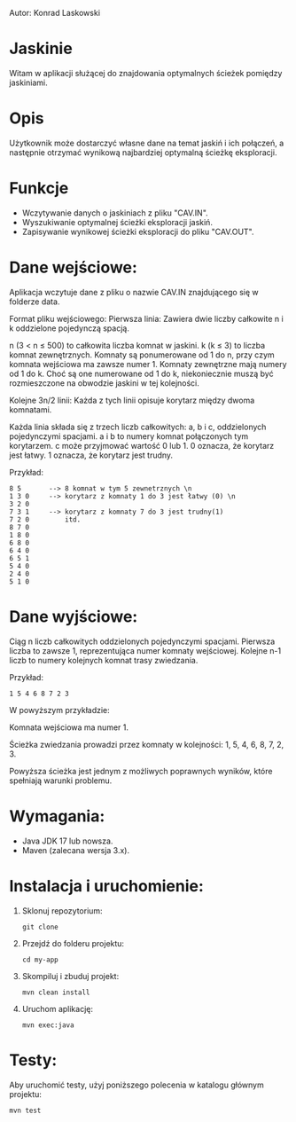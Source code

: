 Autor: Konrad Laskowski

# Jaskinie

Witam w aplikacji służącej do  znajdowania optymalnych ścieżek pomiędzy jaskiniami.

# Opis

Użytkownik może dostarczyć własne dane na temat jaskiń i ich połączeń, a następnie otrzymać wynikową najbardziej optymalną ścieżkę eksploracji.

# Funkcje

- Wczytywanie danych o jaskiniach z pliku "CAV.IN".
- Wyszukiwanie optymalnej ścieżki eksploracji jaskiń.
- Zapisywanie wynikowej ścieżki eksploracji do pliku "CAV.OUT".


# Dane wejściowe:

Aplikacja wczytuje dane z pliku o nazwie CAV.IN znajdującego się w folderze data.

Format pliku wejściowego:
Pierwsza linia: Zawiera dwie liczby całkowite n i k oddzielone pojedynczą spacją.

n (3 < n ≤ 500) to całkowita liczba komnat w jaskini.
k (k ≤ 3) to liczba komnat zewnętrznych.
Komnaty są ponumerowane od 1 do n, przy czym komnata wejściowa ma zawsze numer 1. Komnaty zewnętrzne mają numery od 1 do k. Choć są one numerowane od 1 do k, niekoniecznie muszą być rozmieszczone na obwodzie jaskini w tej kolejności.

Kolejne 3n/2 linii: Każda z tych linii opisuje korytarz między dwoma komnatami.

Każda linia składa się z trzech liczb całkowitych: a, b i c, oddzielonych pojedynczymi spacjami.
a i b to numery komnat połączonych tym korytarzem.
c może przyjmować wartość 0 lub 1.
0 oznacza, że korytarz jest łatwy.
1 oznacza, że korytarz jest trudny.

Przykład:
```
8 5       --> 8 komnat w tym 5 zewnetrznych \n
1 3 0     --> korytarz z komnaty 1 do 3 jest łatwy (0) \n
3 2 0
7 3 1     --> korytarz z komnaty 7 do 3 jest trudny(1)
7 2 0         itd.
8 7 0
1 8 0
6 8 0
6 4 0
6 5 1
5 4 0
2 4 0
5 1 0

```


# Dane wyjściowe:
Ciąg n liczb całkowitych oddzielonych pojedynczymi spacjami.
Pierwsza liczba to zawsze 1, reprezentująca numer komnaty wejściowej.
Kolejne n-1 liczb to numery kolejnych komnat trasy zwiedzania.

Przykład:
```
1 5 4 6 8 7 2 3
```
W powyższym przykładzie:

Komnata wejściowa ma numer 1.

Ścieżka zwiedzania prowadzi przez komnaty w kolejności: 1, 5, 4, 6, 8, 7, 2, 3.

Powyższa ścieżka jest jednym z możliwych poprawnych wyników, które spełniają warunki problemu.



# Wymagania:

- Java JDK 17 lub nowsza.
- Maven (zalecana wersja 3.x).

# Instalacja i uruchomienie:


1. Sklonuj repozytorium:
  
   `git clone`

2. Przejdź do folderu projektu:

   `cd my-app`


3. Skompiluj i zbuduj projekt:
   
   `mvn clean install`
   

4. Uruchom aplikację:
   
   `mvn exec:java`

# Testy:

Aby uruchomić testy, użyj poniższego polecenia w katalogu głównym projektu:

   `mvn test`

